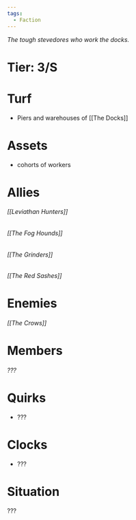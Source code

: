 ```yaml
---
tags:
  - Faction
---
```

*The tough stevedores who work the docks.*
# Tier: 3/S
# Turf
- Piers and warehouses of [[The Docks]]
# Assets
- cohorts of workers
# Allies
###### [[Leviathan Hunters]]
###### [[The Fog Hounds]]
###### [[The Grinders]]
###### [[The Red Sashes]]

# Enemies
###### [[The Crows]]
# Members
###### ???
# Quirks
- ???
# Clocks
- ???
# Situation
???